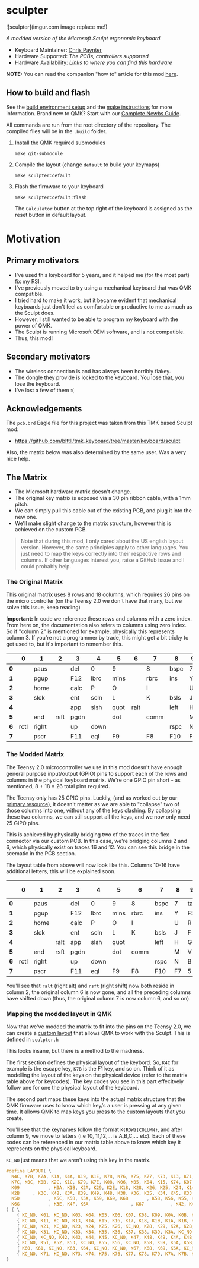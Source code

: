 # sculpter

![sculpter](imgur.com image replace me!)

*A modded version of the Microsoft Sculpt ergonomic keyboard.*

* Keyboard Maintainer: [Chris Paynter](https://github.com/yourusername)
* Hardware Supported: *The PCBs, controllers supported*
* Hardware Availability: *Links to where you can find this hardware*



**NOTE:**  You can read the companion "how to" article for this mod [here](https://chrispaynter.medium.com/modding-the-microsoft-sculpt-ergonomic-keyboard-to-run-qmk-41d3d1caa7e6).

## How to build and flash

See the [build environment setup](https://docs.qmk.fm/#/getting_started_build_tools) and the [make instructions](https://docs.qmk.fm/#/getting_started_make_guide) for more information. Brand new to QMK? Start with our [Complete Newbs Guide](https://docs.qmk.fm/#/newbs).

All commands are run from the root directory of the repository. The compiled files will be in the `.build` folder.

1. Install the QMK required submodules

   ```
   make git-submodule
   ```

2. Compile the layout (change `default` to build your keymaps)

   ```
   make sculpter:default
   ```

3. Flash the firmware to your keyboard

   ```
   make sculpter:default:flash
   ```

   The `Calculator` button at the top right of the keyboard is assigned as the reset button in default layout.



# Motivation

## Primary motivators
- I've used this keyboard for 5 years, and it helped me (for the most part) fix my RSI.
- I've previously moved to try using a mechanical keyboard that was QMK compatible.
- I tried hard to make it work, but it became evident that mechanical keyboards just don't feel as comfortable or productive to me as much as the Sculpt does.
- However, I still wanted to be able to program my keyboard with the power of QMK.
- The Sculpt is running Microsoft OEM software, and is not compatible.
- Thus, this mod!

## Secondary motivators
- The wireless connection is and has always been horribly flakey.
- The dongle they provide is locked to the keyboard. You lose that, you lose the keyboard.
- I've lost a few of them :(



## Acknowledgements

The `pcb.brd` Eagle file for this project was taken from this TMK based Sculpt mod:

- https://github.com/blttll/tmk_keyboard/tree/master/keyboard/sculpt

Also, the matrix below was also determined by the same user. Was a very nice help.



## The Matrix

- The Microsoft hardware matrix doesn't change.
- The original key matrix is exposed via a 30 pin ribbon cable, with a 1mm pitch.
- We can simply pull this cable out of the existing PCB, and plug it into the new one.
- We'll make slight change to the matrix structure, however this is achieved on the custom PCB.

> Note that during this mod, I only cared about the US english layout version. However, the same principles apply to other languages. You just need to map the keys correctly into their respective rows and columns. If other languages interest you, raise a GitHub issue and I could probably help.

### The Original Matrix

This original matrix uses 8 rows and 18 columns, which requires 26 pins on the micro controller (on the Teensy 2.0 we don't have that many, but we solve this issue, keep reading)

**Important:** In code we reference these rows and columns with a zero index. From here on, the documentation also refers to columns using zero index. So if "column 2" is mentioned for example, physically this represents column 3. If you're not a programmer by trade, this might get a bit tricky to get used to, but it's important to remember this.

|       | 0    | 1     | 2    | 3    | 4    | 5    | 6    | 7    | 8    | 9    | 10   | 11   | 12   | 13   | 14   | 15   | 16   | 17   |
| ----- | ---- | ----- | ---- | ---- | ---- | ---- | ---- | ---- | ---- | ---- | ---- | ---- | ---- | ---- | ---- | ---- | ---- | ---- |
| **0** |      | paus  |      | del  | 0    | 9    |      | 8    | bspc | 7    | tab  | Q    | 2    | 1    |      |      |      |      |
| **1** |      | pgup  |      | F12  | lbrc | mins |      | rbrc | ins  | Y    | F5   | F3   | W    | 4    |      | F6   |      |      |
| **2** |      | home  |      | calc | P    | O    |      | I    |      | U    | R    | E    | caps | 3    |      | T    |      |      |
| **3** |      | slck  |      | ent  | scln | L    |      | K    | bsls | J    | F    | D    |      | A    |      | lgui |      |      |
| **4** |      |       |      | app  | slsh | quot | ralt |      | left | H    | G    | F4   | S    | esc  |      |      | lalt |      |
| **5** |      | end   | rsft | pgdn |      | dot  |      | comm |      | M    | V    | C    | X    | Z    | lsft |      |      |      |
| **6** | rctl | right |      | up   | down |      |      |      | rspc | N    | B    | lspc |      |      |      |      |      | lctl |
| **7** |      | pscr  |      | F11  | eql  | F9   |      | F8   | F10  | F7   | 5    | F2   | F1   | grv  |      | 6    |      |      |

### The Modded Matrix

The Teensy 2.0 microcontroller we use in this mod doesn't have enough general purpose input/output (GPIO) pins to support each of the rows and columns in the physical keyboard matrix. We're one GPIO pin short - as mentioned, 8 + 18 = 26 total pins required.

The Teensy only has 25 GPIO pins. Luckily, (and as worked out by our [primary resource](https://github.com/blttll/tmk_keyboard)), it doesn't matter as we are able to "collapse" two of those columns into one, without any of the keys clashing. By collapsing these two columns, we can still support all the keys, and we now only need 25 GIPO pins.

This is achieved by physically bridging two of the traces in the flex connector via our custom PCB. In this case, we're bridging columns 2 and 6, which physically exist on traces 16 and 12. You can see this bridge in the scematic in the PCB section.

The layout table from above will now look like this. Columns 10-16 have additional letters, this will be explained soon.

|       | 0    | 1     | 2    | 3    | 4    | 5    | 6    | 7    | 8    | 9    | 10 (A) | 11 (B) | 12 (C) | 13 (D) | 14 (E) | 15 (F) | 16 (G) |
| ----- | ---- | ----- | ---- | ---- | ---- | ---- | ---- | ---- | ---- | ---- | ------ | ------ | ------ | ------ | ------ | ------ | ------ |
| **0** |      | paus  |      | del  | 0    | 9    | 8    | bspc | 7    | tab  | Q      | 2      | 1      |        |        |        |        |
| **1** |      | pgup  |      | F12  | lbrc | mins | rbrc | ins  | Y    | F5   | F3     | W      | 4      |        | F6     |        |        |
| **2** |      | home  |      | calc | P    | O    | I    |      | U    | R    | E      | caps   | 3      |        | T      |        |        |
| **3** |      | slck  |      | ent  | scln | L    | K    | bsls | J    | F    | D      |        | A      |        | lgui   |        |        |
| **4** |      |       | ralt | app  | slsh | quot |      | left | H    | G    | F4     | S      | esc    |        |        | lalt   |        |
| **5** |      | end   | rsft | pgdn |      | dot  | comm |      | M    | V    | C      | X      | Z      | lsft   |        |        |        |
| **6** | rctl | right |      | up   | down |      |      | rspc | N    | B    | lspc   |        |        |        |        |        | lctl   |
| **7** |      | pscr  |      | F11  | eql  | F9   | F8   | F10  | F7   | 5    | F2     | F1     | grv    |        | 6      |        |        |

You'll see that `ralt` (right alt) and `rsft`  (right shift) now both reside in column 2, the original column 6 is now gone, and all the preceding columns have shifted down (thus, the original column 7 is now column 6, and so on).

### Mapping the modded layout in QMK

Now that we've modded the matrix to fit into the pins on the Teensy 2.0, we can create a [custom layout](https://github.com/qmk/qmk_firmware/blob/master/docs/hardware_avr.md#keyboardh) that allows QMK to work with the Sculpt. This is defined in `sculpter.h`

This looks insane, but there is a method to the madness.

The first section defines the physical layout of the keybord. So, `K4C` for example is the escape key, `K7B` is the F1 key, and so on. Think of it as modelling the layout of the keys on the physical device (refer to the matrix table above for keycodes). The key codes you see in this part effecitvely follow one for one the physical layout of the keyboard.

The second part maps these keys into the actual matrix structure that the QMK firmware uses to know which key/s a user is pressing at any given time. It allows QMK to map keys you press to the custom layouts that you create.

You'll see that the keynames follow the format `K{ROW}{COLUMN}`, and after column 9, we move to letters (i.e 10, 11,12,... is A,B,C,... etc). Each of these codes can be referenced in our matrix table above to know which key it represents on the physical keyboard.

`KC_NO` just means that we aren't using this key in the matrix.

```c
#define LAYOUT( \
  K4C, K7B, K7A, K1A, K4A, K19, K1E, K78, K76, K75, K77, K73, K13, K71, K31, K01, K23, \
  K7C, K0C, K0B, K2C, K1C, K79, K7E, K08, K06, K05, K04, K15, K74, K07     , K03, K21, \
  K09			, K0A, K1B, K2A, K29, K2E, K18, K28, K26, K25, K24, K14, K16, K37,      K51, \
  K2B     , K3C, K4B, K3A, K39, K49, K48, K38, K36, K35, K34, K45, K33     , K17, K11, \
  K5D			, K5C, K5B, K5A, K59, K69, K68		 , K58, K56, K55, K44, K52		 , K63, K53, \
  K6G			, K3E, K4F, K6A				   , K67          , K42, K43, K60     , K47, K64, K61 \
) { \
    { KC_NO, K01, KC_NO, K03, K04, K05, K06, K07, K08, K09, K0A, K0B, K0C, KC_NO, KC_NO, KC_NO, KC_NO }, \
    { KC_NO, K11, KC_NO, K13, K14, K15, K16, K17, K18, K19, K1A, K1B, K1C, KC_NO, K1E, KC_NO, KC_NO, }, \
    { KC_NO, K21, KC_NO, K23, K24, K25, K26, KC_NO, K28, K29, K2A, K2B, K2C, KC_NO, K2E, KC_NO, KC_NO, }, \
    { KC_NO, K31, KC_NO, K33, K34, K35, K36, K37, K38, K39, K3A, KC_NO, K3C, KC_NO, K3E, KC_NO, KC_NO, }, \
    { KC_NO, KC_NO, K42, K43, K44, K45, KC_NO, K47, K48, K49, K4A, K4B, K4C, KC_NO, KC_NO, K4F, KC_NO, }, \
    { KC_NO, K51, K52, K53, KC_NO, K55, K56, KC_NO, K58, K59, K5A, K5B, K5C, K5D, KC_NO, KC_NO, KC_NO, }, \
    { K60, K61, KC_NO, K63, K64, KC_NO, KC_NO, K67, K68, K69, K6A, KC_NO, KC_NO, KC_NO, KC_NO, KC_NO, K6G, }, \
    { KC_NO, K71, KC_NO, K73, K74, K75, K76, K77, K78, K79, K7A, K7B, K7C, KC_NO, K7E, KC_NO, KC_NO, } \
}
```


